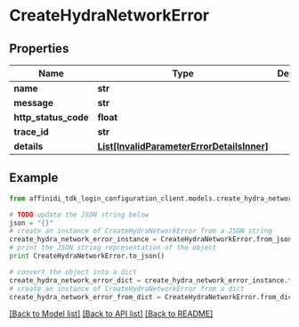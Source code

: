 # CreateHydraNetworkError

## Properties

| Name                 | Type                                                                                | Description | Notes      |
| -------------------- | ----------------------------------------------------------------------------------- | ----------- | ---------- |
| **name**             | **str**                                                                             |             |
| **message**          | **str**                                                                             |             |
| **http_status_code** | **float**                                                                           |             |
| **trace_id**         | **str**                                                                             |             |
| **details**          | [**List[InvalidParameterErrorDetailsInner]**](InvalidParameterErrorDetailsInner.md) |             | [optional] |

## Example

```python
from affinidi_tdk_login_configuration_client.models.create_hydra_network_error import CreateHydraNetworkError

# TODO update the JSON string below
json = "{}"
# create an instance of CreateHydraNetworkError from a JSON string
create_hydra_network_error_instance = CreateHydraNetworkError.from_json(json)
# print the JSON string representation of the object
print CreateHydraNetworkError.to_json()

# convert the object into a dict
create_hydra_network_error_dict = create_hydra_network_error_instance.to_dict()
# create an instance of CreateHydraNetworkError from a dict
create_hydra_network_error_from_dict = CreateHydraNetworkError.from_dict(create_hydra_network_error_dict)
```

[[Back to Model list]](../README.md#documentation-for-models) [[Back to API list]](../README.md#documentation-for-api-endpoints) [[Back to README]](../README.md)
